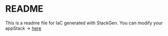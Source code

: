 # README
This is a readme file for IaC generated with StackGen.
You can modify your appStack -> [here](http://main.dev.stackgen.com/appstacks/a982d737-1951-493e-9494-b5da92475b5e)
